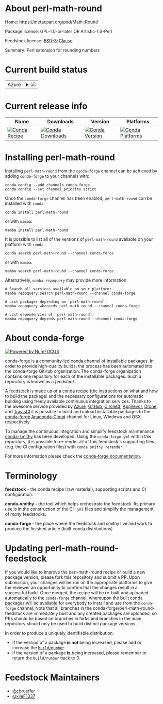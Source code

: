 About perl-math-round
=====================

Home: https://metacpan.org/pod/Math::Round

Package license: GPL-1.0-or-later OR Artistic-1.0-Perl

Feedstock license: [BSD-3-Clause](https://github.com/conda-forge/perl-math-round-feedstock/blob/main/LICENSE.txt)

Summary: Perl extension for rounding numbers

Current build status
====================


<table>
    
  <tr>
    <td>Azure</td>
    <td>
      <details>
        <summary>
          <a href="https://dev.azure.com/conda-forge/feedstock-builds/_build/latest?definitionId=17847&branchName=main">
            <img src="https://dev.azure.com/conda-forge/feedstock-builds/_apis/build/status/perl-math-round-feedstock?branchName=main">
          </a>
        </summary>
        <table>
          <thead><tr><th>Variant</th><th>Status</th></tr></thead>
          <tbody><tr>
              <td>linux_64</td>
              <td>
                <a href="https://dev.azure.com/conda-forge/feedstock-builds/_build/latest?definitionId=17847&branchName=main">
                  <img src="https://dev.azure.com/conda-forge/feedstock-builds/_apis/build/status/perl-math-round-feedstock?branchName=main&jobName=linux&configuration=linux%20linux_64_" alt="variant">
                </a>
              </td>
            </tr><tr>
              <td>osx_64</td>
              <td>
                <a href="https://dev.azure.com/conda-forge/feedstock-builds/_build/latest?definitionId=17847&branchName=main">
                  <img src="https://dev.azure.com/conda-forge/feedstock-builds/_apis/build/status/perl-math-round-feedstock?branchName=main&jobName=osx&configuration=osx%20osx_64_" alt="variant">
                </a>
              </td>
            </tr>
          </tbody>
        </table>
      </details>
    </td>
  </tr>
</table>

Current release info
====================

| Name | Downloads | Version | Platforms |
| --- | --- | --- | --- |
| [![Conda Recipe](https://img.shields.io/badge/recipe-perl--math--round-green.svg)](https://anaconda.org/conda-forge/perl-math-round) | [![Conda Downloads](https://img.shields.io/conda/dn/conda-forge/perl-math-round.svg)](https://anaconda.org/conda-forge/perl-math-round) | [![Conda Version](https://img.shields.io/conda/vn/conda-forge/perl-math-round.svg)](https://anaconda.org/conda-forge/perl-math-round) | [![Conda Platforms](https://img.shields.io/conda/pn/conda-forge/perl-math-round.svg)](https://anaconda.org/conda-forge/perl-math-round) |

Installing perl-math-round
==========================

Installing `perl-math-round` from the `conda-forge` channel can be achieved by adding `conda-forge` to your channels with:

```
conda config --add channels conda-forge
conda config --set channel_priority strict
```

Once the `conda-forge` channel has been enabled, `perl-math-round` can be installed with `conda`:

```
conda install perl-math-round
```

or with `mamba`:

```
mamba install perl-math-round
```

It is possible to list all of the versions of `perl-math-round` available on your platform with `conda`:

```
conda search perl-math-round --channel conda-forge
```

or with `mamba`:

```
mamba search perl-math-round --channel conda-forge
```

Alternatively, `mamba repoquery` may provide more information:

```
# Search all versions available on your platform:
mamba repoquery search perl-math-round --channel conda-forge

# List packages depending on `perl-math-round`:
mamba repoquery whoneeds perl-math-round --channel conda-forge

# List dependencies of `perl-math-round`:
mamba repoquery depends perl-math-round --channel conda-forge
```


About conda-forge
=================

[![Powered by
NumFOCUS](https://img.shields.io/badge/powered%20by-NumFOCUS-orange.svg?style=flat&colorA=E1523D&colorB=007D8A)](https://numfocus.org)

conda-forge is a community-led conda channel of installable packages.
In order to provide high-quality builds, the process has been automated into the
conda-forge GitHub organization. The conda-forge organization contains one repository
for each of the installable packages. Such a repository is known as a *feedstock*.

A feedstock is made up of a conda recipe (the instructions on what and how to build
the package) and the necessary configurations for automatic building using freely
available continuous integration services. Thanks to the awesome service provided by
[Azure](https://azure.microsoft.com/en-us/services/devops/), [GitHub](https://github.com/),
[CircleCI](https://circleci.com/), [AppVeyor](https://www.appveyor.com/),
[Drone](https://cloud.drone.io/welcome), and [TravisCI](https://travis-ci.com/)
it is possible to build and upload installable packages to the
[conda-forge](https://anaconda.org/conda-forge) [Anaconda-Cloud](https://anaconda.org/)
channel for Linux, Windows and OSX respectively.

To manage the continuous integration and simplify feedstock maintenance
[conda-smithy](https://github.com/conda-forge/conda-smithy) has been developed.
Using the ``conda-forge.yml`` within this repository, it is possible to re-render all of
this feedstock's supporting files (e.g. the CI configuration files) with ``conda smithy rerender``.

For more information please check the [conda-forge documentation](https://conda-forge.org/docs/).

Terminology
===========

**feedstock** - the conda recipe (raw material), supporting scripts and CI configuration.

**conda-smithy** - the tool which helps orchestrate the feedstock.
                   Its primary use is in the construction of the CI ``.yml`` files
                   and simplify the management of *many* feedstocks.

**conda-forge** - the place where the feedstock and smithy live and work to
                  produce the finished article (built conda distributions)


Updating perl-math-round-feedstock
==================================

If you would like to improve the perl-math-round recipe or build a new
package version, please fork this repository and submit a PR. Upon submission,
your changes will be run on the appropriate platforms to give the reviewer an
opportunity to confirm that the changes result in a successful build. Once
merged, the recipe will be re-built and uploaded automatically to the
`conda-forge` channel, whereupon the built conda packages will be available for
everybody to install and use from the `conda-forge` channel.
Note that all branches in the conda-forge/perl-math-round-feedstock are
immediately built and any created packages are uploaded, so PRs should be based
on branches in forks and branches in the main repository should only be used to
build distinct package versions.

In order to produce a uniquely identifiable distribution:
 * If the version of a package **is not** being increased, please add or increase
   the [``build/number``](https://docs.conda.io/projects/conda-build/en/latest/resources/define-metadata.html#build-number-and-string).
 * If the version of a package **is** being increased, please remember to return
   the [``build/number``](https://docs.conda.io/projects/conda-build/en/latest/resources/define-metadata.html#build-number-and-string)
   back to 0.

Feedstock Maintainers
=====================

* [@cbrueffer](https://github.com/cbrueffer/)
* [@xileF1337](https://github.com/xileF1337/)

